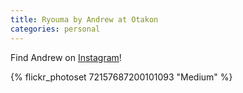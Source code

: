 ```yaml
---
title: Ryouma by Andrew at Otakon
categories: personal
---
```


Find Andrew on [Instagram](https://www.instagram.com/andrewweindel/)!

{% flickr_photoset 72157687200101093 "Medium" %}